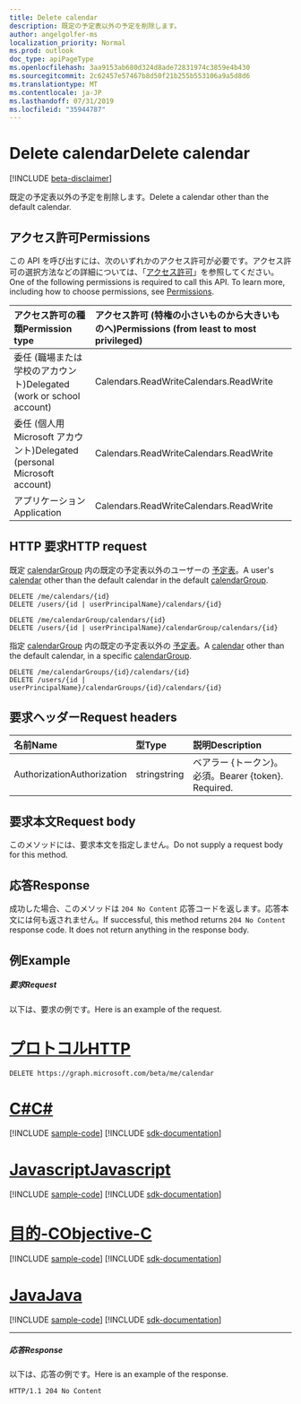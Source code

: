 ```yaml
---
title: Delete calendar
description: 既定の予定表以外の予定を削除します。
author: angelgolfer-ms
localization_priority: Normal
ms.prod: outlook
doc_type: apiPageType
ms.openlocfilehash: 3aa9153ab680d324d8ade72831974c3859e4b430
ms.sourcegitcommit: 2c62457e57467b8d50f21b255b553106a9a5d8d6
ms.translationtype: MT
ms.contentlocale: ja-JP
ms.lasthandoff: 07/31/2019
ms.locfileid: "35944787"
---
```

# <a name="delete-calendar"></a><span data-ttu-id="f510b-103">Delete calendar</span><span class="sxs-lookup"><span data-stu-id="f510b-103">Delete calendar</span></span>

[!INCLUDE [beta-disclaimer](../../includes/beta-disclaimer.md)]

<span data-ttu-id="f510b-104">既定の予定表以外の予定を削除します。</span><span class="sxs-lookup"><span data-stu-id="f510b-104">Delete a calendar other than the default calendar.</span></span>
## <a name="permissions"></a><span data-ttu-id="f510b-105">アクセス許可</span><span class="sxs-lookup"><span data-stu-id="f510b-105">Permissions</span></span>
<span data-ttu-id="f510b-p101">この API を呼び出すには、次のいずれかのアクセス許可が必要です。アクセス許可の選択方法などの詳細については、「[アクセス許可](/graph/permissions-reference)」を参照してください。</span><span class="sxs-lookup"><span data-stu-id="f510b-p101">One of the following permissions is required to call this API. To learn more, including how to choose permissions, see [Permissions](/graph/permissions-reference).</span></span>

|<span data-ttu-id="f510b-108">アクセス許可の種類</span><span class="sxs-lookup"><span data-stu-id="f510b-108">Permission type</span></span>      | <span data-ttu-id="f510b-109">アクセス許可 (特権の小さいものから大きいものへ)</span><span class="sxs-lookup"><span data-stu-id="f510b-109">Permissions (from least to most privileged)</span></span>              |
|:--------------------|:---------------------------------------------------------|
|<span data-ttu-id="f510b-110">委任 (職場または学校のアカウント)</span><span class="sxs-lookup"><span data-stu-id="f510b-110">Delegated (work or school account)</span></span> | <span data-ttu-id="f510b-111">Calendars.ReadWrite</span><span class="sxs-lookup"><span data-stu-id="f510b-111">Calendars.ReadWrite</span></span>    |
|<span data-ttu-id="f510b-112">委任 (個人用 Microsoft アカウント)</span><span class="sxs-lookup"><span data-stu-id="f510b-112">Delegated (personal Microsoft account)</span></span> | <span data-ttu-id="f510b-113">Calendars.ReadWrite</span><span class="sxs-lookup"><span data-stu-id="f510b-113">Calendars.ReadWrite</span></span>    |
|<span data-ttu-id="f510b-114">アプリケーション</span><span class="sxs-lookup"><span data-stu-id="f510b-114">Application</span></span> | <span data-ttu-id="f510b-115">Calendars.ReadWrite</span><span class="sxs-lookup"><span data-stu-id="f510b-115">Calendars.ReadWrite</span></span> |

## <a name="http-request"></a><span data-ttu-id="f510b-116">HTTP 要求</span><span class="sxs-lookup"><span data-stu-id="f510b-116">HTTP request</span></span>
<!-- { "blockType": "ignored" } -->
<span data-ttu-id="f510b-117">既定 [calendarGroup](../resources/calendargroup.md) 内の既定の予定表以外のユーザーの [予定表](../resources/calendar.md)。</span><span class="sxs-lookup"><span data-stu-id="f510b-117">A user's [calendar](../resources/calendar.md) other than the default calendar in the default [calendarGroup](../resources/calendargroup.md).</span></span>
```http
DELETE /me/calendars/{id}
DELETE /users/{id | userPrincipalName}/calendars/{id}

DELETE /me/calendarGroup/calendars/{id}
DELETE /users/{id | userPrincipalName}/calendarGroup/calendars/{id}
```
<span data-ttu-id="f510b-118">指定 [calendarGroup](../resources/calendargroup.md) 内の既定の予定表以外の [予定表](../resources/calendar.md)。</span><span class="sxs-lookup"><span data-stu-id="f510b-118">A [calendar](../resources/calendar.md) other than the default calendar, in a specific [calendarGroup](../resources/calendargroup.md).</span></span>
```http
DELETE /me/calendarGroups/{id}/calendars/{id}
DELETE /users/{id | userPrincipalName}/calendarGroups/{id}/calendars/{id}
```
## <a name="request-headers"></a><span data-ttu-id="f510b-119">要求ヘッダー</span><span class="sxs-lookup"><span data-stu-id="f510b-119">Request headers</span></span>
| <span data-ttu-id="f510b-120">名前</span><span class="sxs-lookup"><span data-stu-id="f510b-120">Name</span></span>           |  <span data-ttu-id="f510b-121">型</span><span class="sxs-lookup"><span data-stu-id="f510b-121">Type</span></span>    | <span data-ttu-id="f510b-122">説明</span><span class="sxs-lookup"><span data-stu-id="f510b-122">Description</span></span>|
|:---------------|:---------|:----------|
| <span data-ttu-id="f510b-123">Authorization</span><span class="sxs-lookup"><span data-stu-id="f510b-123">Authorization</span></span>  |  <span data-ttu-id="f510b-124">string</span><span class="sxs-lookup"><span data-stu-id="f510b-124">string</span></span>  | <span data-ttu-id="f510b-p102">ベアラー {トークン}。必須。</span><span class="sxs-lookup"><span data-stu-id="f510b-p102">Bearer {token}. Required.</span></span> |

## <a name="request-body"></a><span data-ttu-id="f510b-127">要求本文</span><span class="sxs-lookup"><span data-stu-id="f510b-127">Request body</span></span>
<span data-ttu-id="f510b-128">このメソッドには、要求本文を指定しません。</span><span class="sxs-lookup"><span data-stu-id="f510b-128">Do not supply a request body for this method.</span></span>

## <a name="response"></a><span data-ttu-id="f510b-129">応答</span><span class="sxs-lookup"><span data-stu-id="f510b-129">Response</span></span>

<span data-ttu-id="f510b-p103">成功した場合、このメソッドは `204 No Content` 応答コードを返します。応答本文には何も返されません。</span><span class="sxs-lookup"><span data-stu-id="f510b-p103">If successful, this method returns `204 No Content` response code. It does not return anything in the response body.</span></span>

## <a name="example"></a><span data-ttu-id="f510b-132">例</span><span class="sxs-lookup"><span data-stu-id="f510b-132">Example</span></span>
##### <a name="request"></a><span data-ttu-id="f510b-133">要求</span><span class="sxs-lookup"><span data-stu-id="f510b-133">Request</span></span>
<span data-ttu-id="f510b-134">以下は、要求の例です。</span><span class="sxs-lookup"><span data-stu-id="f510b-134">Here is an example of the request.</span></span>

# <a name="httptabhttp"></a>[<span data-ttu-id="f510b-135">プロトコル</span><span class="sxs-lookup"><span data-stu-id="f510b-135">HTTP</span></span>](#tab/http)
<!-- {
  "blockType": "request",
  "name": "delete_calendar"
}-->
```http
DELETE https://graph.microsoft.com/beta/me/calendar
```
# <a name="ctabcsharp"></a>[<span data-ttu-id="f510b-136">C#</span><span class="sxs-lookup"><span data-stu-id="f510b-136">C#</span></span>](#tab/csharp)
[!INCLUDE [sample-code](../includes/snippets/csharp/delete-calendar-csharp-snippets.md)]
[!INCLUDE [sdk-documentation](../includes/snippets/snippets-sdk-documentation-link.md)]

# <a name="javascripttabjavascript"></a>[<span data-ttu-id="f510b-137">Javascript</span><span class="sxs-lookup"><span data-stu-id="f510b-137">Javascript</span></span>](#tab/javascript)
[!INCLUDE [sample-code](../includes/snippets/javascript/delete-calendar-javascript-snippets.md)]
[!INCLUDE [sdk-documentation](../includes/snippets/snippets-sdk-documentation-link.md)]

# <a name="objective-ctabobjc"></a>[<span data-ttu-id="f510b-138">目的-C</span><span class="sxs-lookup"><span data-stu-id="f510b-138">Objective-C</span></span>](#tab/objc)
[!INCLUDE [sample-code](../includes/snippets/objc/delete-calendar-objc-snippets.md)]
[!INCLUDE [sdk-documentation](../includes/snippets/snippets-sdk-documentation-link.md)]

# <a name="javatabjava"></a>[<span data-ttu-id="f510b-139">Java</span><span class="sxs-lookup"><span data-stu-id="f510b-139">Java</span></span>](#tab/java)
[!INCLUDE [sample-code](../includes/snippets/java/delete-calendar-java-snippets.md)]
[!INCLUDE [sdk-documentation](../includes/snippets/snippets-sdk-documentation-link.md)]

---

##### <a name="response"></a><span data-ttu-id="f510b-140">応答</span><span class="sxs-lookup"><span data-stu-id="f510b-140">Response</span></span>
<span data-ttu-id="f510b-141">以下は、応答の例です。</span><span class="sxs-lookup"><span data-stu-id="f510b-141">Here is an example of the response.</span></span> 
<!-- {
  "blockType": "response",
  "truncated": true
} -->
```http
HTTP/1.1 204 No Content
```

<!-- uuid: 8fcb5dbc-d5aa-4681-8e31-b001d5168d79
2015-10-25 14:57:30 UTC -->
<!--
{
  "type": "#page.annotation",
  "description": "Delete calendar",
  "keywords": "",
  "section": "documentation",
  "tocPath": "",
  "suppressions": [
  ]
}
-->
